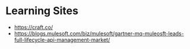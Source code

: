 # Learning Sites

- https://craft.co/
- https://blogs.mulesoft.com/biz/mulesoft/gartner-mq-muleosft-leads-full-lifecycle-api-management-market/

